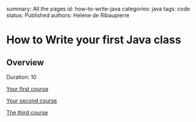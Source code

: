 summary: All the pages
id: how-to-write-java
categories: java
tags: code
status: Published 
authors: Helene de Ribaupierre

# How to Write your first Java class
<!-- ------------------------ -->
## Overview 
Duration: 10

[Your first course](./how-to-write-a-java-class/index.html)

[Your second course](https://www.oracle.com/java/technologies/javase/codeconventions-namingconventions.html)

[The third course](https://www.oracle.com/java/technologies/javase/codeconventions-namingconventions.html)

